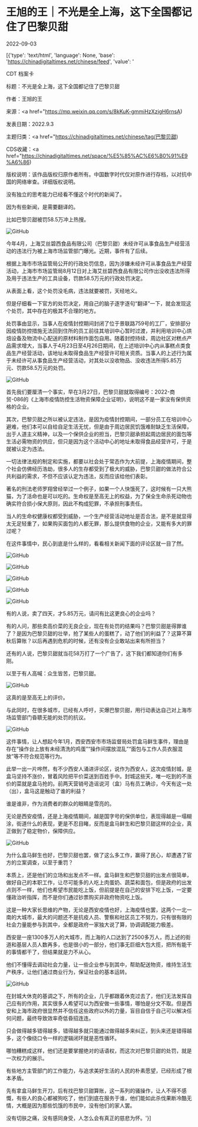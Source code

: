 # 王旭的王｜不光是全上海，这下全国都记住了巴黎贝甜

2022-09-03

[{'type': 'text/html', 'language': None, 'base': 'https://chinadigitaltimes.net/chinese/feed', 'value': '

CDT 档案卡

标题：不光是全上海，这下全国都记住了巴黎贝甜

作者：王旭的王

来源：<a href="https://mp.weixin.qq.com/s/8kKuK-gmmiHzXzjgH6rnsA)

发表日期：2022.9.3

主题归类：<a href="https://chinadigitaltimes.net/chinese/tag/巴黎贝甜)

CDS收藏：<a href="https://chinadigitaltimes.net/space/%E5%85%AC%E6%B0%91%E9%A6%86)

版权说明：该作品版权归原作者所有。中国数字时代仅对原作进行存档，以对抗中国的网络审查。详细版权说明。





没有独立的思考能力已经看不懂这个时代的新闻了。

因为有些新闻，是需要翻译的。

比如巴黎贝甜被罚58.5万冲上热搜。

![GitHub](https://chinadigitaltimes.net/chinese/files/2022/09/post-686502-631352ef8e92a.)

今年4月，上海艾丝碧西食品有限公司（巴黎贝甜）未经许可从事食品生产经营活动的违法行为被上海市场监管部门曝光。近期，事件有了后续。

根据上海市市场监管局公开的行政处罚信息，因为涉嫌未经许可从事食品生产经营活动，上海市市场监管局8月12日对上海艾丝碧西食品有限公司作出没收违法所得及用于违法生产的工具设备，罚款58.5万元的行政处罚决定。

从表面上看，这个处罚没毛病，违法就要被罚，天经地义。

但是仔细看一下官方的处罚决定，用自己的脑子逐字逐句“翻译”一下，就会发现这个处罚，其中存在的极其不合理的地方。

处罚事由显示，当事人在疫情封控期间封闭了位于景联路759号的工厂，安排部分因疫情防控措施无法回到住所的员工前往其培训中心暂时过渡，并利用培训中心烘焙设备及物流中心配送的原材料制作面包自用。随着封控持续，周边社区对糕点产品需求增大，当事人于4月23日至4月26日期间，在上述培训中心内从事糕点类食品生产经营活动，该地址未取得食品生产经营许可相关资质。当事人的上述行为属于未经许可从事食品生产经营活动，对其处以没收物品、没收违法所得5.85万元、罚款58.5万元的处罚。

![GitHub](https://chinadigitaltimes.net/chinese/files/2022/09/image-1662210412355.png)

首先我们要厘清一个事实，早在3月27日，巴黎贝甜就取得编号：2022-商贸-086的《上海市疫情防控生活物资保障企业证明》，说明这不是一家没有保供资格的企业。

其次，巴黎贝甜之所以被认定违法，是因为疫情封控期间，一部分员工在培训中心避难，他们本可以自给自足生活无忧，但是由于周边居民饥饿难耐缺乏生活保障，出于人道主义精神，以及一个保供企业的担当，巴黎贝甜承担起周边居民的面包等生活必需物资的供应，但只是因为这个活动中心的地址未取得食品经营许可，于是就被认定为违法。

一切法律法规的制定和实施，都要以社会处于常态作为大前提，上海疫情期间，整个社会仿佛经历浩劫，很多人的生存都受到了极大的威胁，巴黎贝甜的做法符合公共利益的需求，不但不应该认定为违法，反而应该给他们表彰。

著名的刑法老师罗翔曾经举过一个例子，如果一个人快饿死了，这时候有一只大熊猫，为了活命也是可以吃的。生命权是至高无上的权益，为了保全生命杀死动物也确实符合损小保大原则，因此不构成犯罪，不承担刑事责任。

当人的生命权健康权都受到威胁，一个生产经营活动地址是否合法，是不是就显得太无足轻重了，如果购买面包的人都无罪，那么提供食物的企业，又能有多大的罪过呢？

在这件事情中，民心到底是什么样的，看看相关新闻下面的评论区就一目了然。

![GitHub](https://chinadigitaltimes.net/chinese/files/2022/09/post-686502-631352ef98cb0.)

![GitHub](https://chinadigitaltimes.net/chinese/files/2022/09/post-686502-631352efa232a.)

![GitHub](https://chinadigitaltimes.net/chinese/files/2022/09/post-686502-631352efac09b.)

![GitHub](https://chinadigitaltimes.net/chinese/files/2022/09/post-686502-631352efb69d8.)

![GitHub](https://chinadigitaltimes.net/chinese/files/2022/09/post-686502-631352efbe82b.)

有的人说，卖了四天，才5.85万元，请问有比这更良心的企业吗？

有的人问，那些卖高价菜的无良企业，现在有处罚的结果吗？巴黎贝甜是得罪谁了？是因为巴黎贝甜的壮举，抢了某些人的蛋糕了，动了他们的利益了？这算不算秋后算账？以后再遇到危机的时候，还有没有企业敢站出来有所担当？

还有的人说，巴黎贝甜就当花58万打了一个广告了，这下我们都知道你们有多刚。

以至于有人高喊：众生皆苦，巴黎贝甜。

![GitHub](https://chinadigitaltimes.net/chinese/files/2022/09/image-1662210842093.png)

这真的是至高无上的评价。

与此同时，在很多城市，已经有人呼吁，买爆巴黎贝甜，用行动表达自己对上海市场监管部门昏聩无能的处罚的抗议。

![GitHub](https://chinadigitaltimes.net/chinese/files/2022/09/post-686502-631352efc73d6.)

这件事情，让人想起今年1月，西安西安市市场监督局处罚盒马鲜生事件，理由是存在“操作台上放有未经清洗的鸡蛋”“操作间摆放混乱”“面包与工作人员衣服混放”等不符合规范等行为。

此举一出一片哗然，有不少西安人涌进评论区，说作为西安人，这次疫情封城，是盒马坚持不涨价，冒着风险把平价菜送到百姓手中。封城这些天，唯一吃到的不涨价的菜就是盒马抢的。前两天营销号造谣说河（盒）马有员工确诊，今天有这一处（出），盒马这是触动了谁的利益？

谁是谁非，作为消费者的群众的眼睛是雪亮的。

无论是西安疫情，还是上海疫情期间，越是国字号的保供单位，表现得越是一塌糊涂，街道什么的表现，更是不忍目睹，反而是盒马鲜生和巴黎贝甜这样的企业，真正做到了稳定物价，保障供应。

![GitHub](https://chinadigitaltimes.net/chinese/files/2022/09/post-686502-631352efd3a33.)

为什么盒马鲜生也好，巴黎贝甜也罢，做了这么多工作，赢得了民心，却遭遇了官方的立案调查，以至于重罚？

本质上，还是他们的立场和出发点不一样。盒马鲜生和巴黎贝甜的出发点很简单，做好自己的本职工作，让尽可能多的人吃上肉蛋奶、蔬菜和面包，但是政府的出发点则不一样，他们也希望市民能吃上饭，但前提是在自己的安排下吃上饭，一定要懂政治听指挥，而不是你们通过钞票购买非政府物资吃上饭。

这是一种大家长思维的产物，无论是西安疫情也好，上海疫情也罢，这两个一北一南的大城市，最大的问题还不是抗疫人员、警察和社区员工不努力，只有很有限的社会力量能参与到其中，全都是政府一家独大说了算，协调调配能力极差。

西安是一座1300多万人的大城市，而上海的人口达到了2500多万人，而上述的街道和基层人员人数再多，也是很小的一部分，他们事无巨细大包大揽，把所有能干的事情都干了，但结果就是力不从心。

他们不懂得去调动社会力量，让一些企业参与到其中，帮助配送物资，维持生活生产秩序，让他们通过商业行为，保证社会的基本运转。

![GitHub](https://chinadigitaltimes.net/chinese/files/2022/09/post-686502-631352efde198.)

在封城大休克的基调之下，所有的企业，几乎都跟着休克过去了，他们无法发挥自己应有的作用，其实很多人希望可以为西安做一些事情，哪怕是分文不取。但是西安和上海市政府很显然并不信任这些政府以外的力量，盲目自信于自己可以解决任何问题，最终导致效率奇低昏招连连。

只会做得越多错得越多，错得越多就只能通过做得越多来纠正，到头来还是错得越多，这个像绕口令一样的逻辑闭环就是恶性循环。

哪怕糟糕成这样，他们还是要掌握绝对的话语权，而这次对巴黎贝甜的处罚，就是一次权力的展示。

有些地方主管部门的工作能力，与追求美好生活的人民的朴素愿望，已经形成了根本矛盾。

先有拿盒马鲜生开刀，后有找巴黎贝甜算账，这一系列的骚操作，让人不得不感慨，有些人的良心都被狗吃了，他们到底在服务于谁，他们能如此杀伐果断冷酷无情，大概是因为那些饥饿的市民中，没有他们的家人罢。

没有切肤之痛，没有感同身受，人怎么会有真正的慈悲为怀。'}]